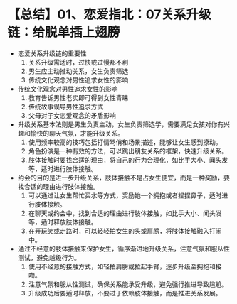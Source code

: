 # 【总结】01、恋爱指北：07关系升级链：给脱单插上翅膀

-   恋爱关系升级链的重要性
    1.  关系升级需适时，过快或过慢都不利
    2.  男生应主动推动关系，女生负责筛选
    3.  传统文化观念对男性追求女性的影响
-   传统文化观念对男性追求女性的影响
    1.  教育告诉男性老实即可得到女性青睐
    2.  传统故事误导男性追求方式
    3.  父母对子女恋爱观念的矛盾影响
-   升级关系基本法则是男生负责主动，女生负责筛选学，需要满足女孩对你有兴趣和愉快的聊天气氛，才能升级关系。
    1.  使用频率较高的技巧包括打情骂俏和场景描述，能够让女生感到撩动。
    2.  角色扮演是一种有效的方法，可以跳出朋友关系的框架，快速升级关系。
    3.  肢体接触时要找合适的理由，将自己的行为合理化，如比手大小、闻头发等，适时进行肢体接触。
-   约会的目的是进一步升级关系，肢体接触不是占女生便宜，而是一种奖励，要找合适的理由进行肢体接触。
    1.  可以通过让女生帮忙买水等方式，奖励她一个拥抱或者捏捏鼻子，适时进行肢体接触。
    2.  在聊天或约会中，找到合适的理由进行肢体接触，如比手大小、闻头发等，适时释放肢体接触。
    3.  在开玩笑或走路时，可以轻轻拍女生的头或肩膀，将肢体接触融入打闹中。
-   通过不经意的肢体接触来保护女生，循序渐进地升级关系，注意气氛和服从性测试，避免越级行为。
    1.  使用不经意的接触方式，如轻拍肩膀或拉起手臂，逐步升级至拥抱和接吻。
    2.  注意气氛和服从性测试，确保关系能承受升级，避免强行推进导致尴尬。
    3.  升级成功后要适时释放，不要过于依赖肢体接触，而是推进关系发展。